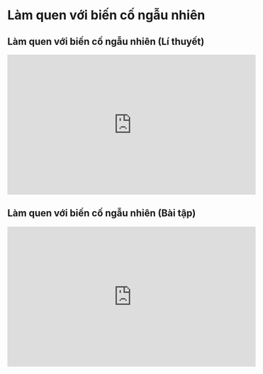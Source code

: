 # Làm quen với biến cố ngẫu nhiên  
## Làm quen với biến cố ngẫu nhiên (Lí thuyết)
<iframe width="560" height="315" src="https://www.youtube.com/embed/FpuXTarwWlI?si=ghS_VKlJFHnoerkX" title="YouTube video player" frameborder="0" allow="accelerometer; autoplay; clipboard-write; encrypted-media; gyroscope; picture-in-picture; web-share" referrerpolicy="strict-origin-when-cross-origin" allowfullscreen></iframe>

## Làm quen với biến cố ngẫu nhiên (Bài tập)
<iframe width="560" height="315" src="https://www.youtube.com/embed/iWBkD8FBg_Q?si=UTvWN4bTvC0wvRUt" title="YouTube video player" frameborder="0" allow="accelerometer; autoplay; clipboard-write; encrypted-media; gyroscope; picture-in-picture; web-share" referrerpolicy="strict-origin-when-cross-origin" allowfullscreen></iframe>